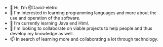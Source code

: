 - 👋 Hi, I’m @David-eletro
- 👀 I'm interested in learning programming languages and more about the use and operation of the software.
- 🌱 I’m currently learning Java end Html.
- 💞️ I'm looking to collaborate on viable projects to help people and thus develop my knowledge as well.
- 📫 In search of learning more and collaborating a lot through technology.

<!---
David-eletro/David-eletro is a ✨ special ✨ repository because its `README.md` (this file) appears on your GitHub profile.
You can click the Preview link to take a look at your changes.
--->
